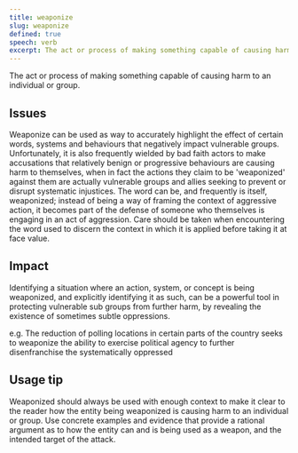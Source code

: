```yaml
---
title: weaponize
slug: weaponize
defined: true
speech: verb
excerpt: The act or process of making something capable of causing harm to an individual or group.
---
```

The act or process of making something capable of causing harm to an individual or group.

## Issues
Weaponize can be used as way to accurately highlight the effect of certain words, systems and behaviours that negatively impact vulnerable groups. Unfortunately, it is also frequently wielded by bad faith actors to make accusations that relatively benign or progressive behaviours are causing harm to themselves, when in fact the actions they claim to be 'weaponized' against them are actually vulnerable groups and allies seeking to prevent or disrupt systematic injustices. The word can be, and frequently is itself, weaponized; instead of being a way of framing the context of aggressive action, it becomes part of the defense of someone who themselves is engaging in an act of aggression. Care should be taken when encountering the word used to discern the context in which it is applied before taking it at face value.

## Impact
Identifying a situation where an action, system, or concept is being weaponized, and explicitly identifying it as such, can be a powerful tool in protecting vulnerable sub groups from further harm, by revealing the existence of sometimes subtle oppressions.

e.g. The reduction of polling locations in certain parts of the country seeks to weaponize the ability to exercise political agency to further disenfranchise the systematically oppressed

## Usage tip
Weaponized should always be used with enough context to make it clear to the reader how the entity being weaponized is causing harm to an individual or group. Use concrete examples and evidence that provide a rational argument as to how the entity can and is being used as a weapon, and the intended target of the attack.